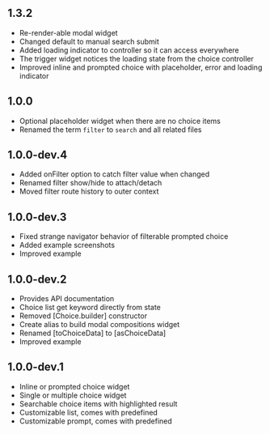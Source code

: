 ## 1.3.2

* Re-render-able modal widget
* Changed default to manual search submit
* Added loading indicator to controller so it can access everywhere
* The trigger widget notices the loading state from the choice controller
* Improved inline and prompted choice with placeholder, error and loading indicator

## 1.0.0

* Optional placeholder widget when there are no choice items
* Renamed the term `filter` to `search` and all related files

## 1.0.0-dev.4

* Added onFilter option to catch filter value when changed
* Renamed filter show/hide to attach/detach
* Moved filter route history to outer context

## 1.0.0-dev.3

* Fixed strange navigator behavior of filterable prompted choice
* Added example screenshots
* Improved example

## 1.0.0-dev.2

* Provides API documentation
* Choice list get keyword directly from state
* Removed [Choice.builder] constructor
* Create alias to build modal compositions widget
* Renamed [toChoiceData] to [asChoiceData]
* Improved example

## 1.0.0-dev.1

* Inline or prompted choice widget
* Single or multiple choice widget
* Searchable choice items with highlighted result
* Customizable list, comes with predefined
* Customizable prompt, comes with predefined
